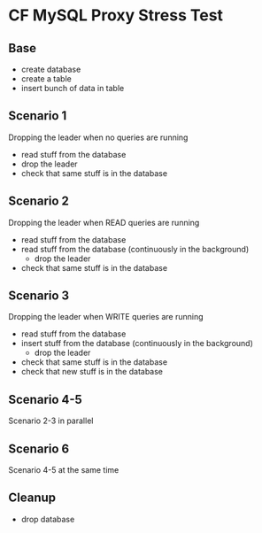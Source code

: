 # CF MySQL Proxy Stress Test

## Base

- create database
- create a table
- insert bunch of data in table

## Scenario 1

Dropping the leader when no queries are running

- read stuff from the database
- drop the leader
- check that same stuff is in the database

## Scenario 2

Dropping the leader when READ queries are running

- read stuff from the database
- read stuff from the database (continuously in the background)
  - drop the leader
- check that same stuff is in the database

## Scenario 3

Dropping the leader when WRITE queries are running

- read stuff from the database
- insert stuff from the database (continuously in the background)
  - drop the leader
- check that same stuff is in the database
- check that new stuff is in the database

## Scenario 4-5

  Scenario 2-3 in parallel

## Scenario 6

  Scenario 4-5 at the same time

## Cleanup

- drop database
